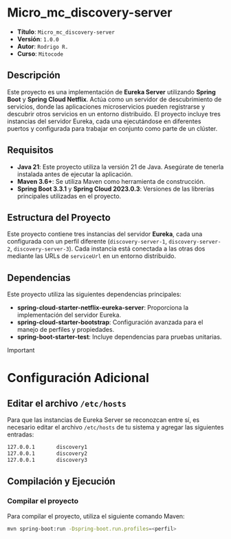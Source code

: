 # Micro_mc_discovery-server

- **Título**: `Micro_mc_discovery-server`
- **Versión**: `1.0.0`
- **Autor**: `Rodrigo R.`
- **Curso**: `Mitocode`

## Descripción
Este proyecto es una implementación de **Eureka Server** utilizando **Spring Boot** y **Spring Cloud Netflix**. Actúa como un servidor de descubrimiento de servicios, donde las aplicaciones microservicios pueden registrarse y descubrir otros servicios en un entorno distribuido. El proyecto incluye tres instancias del servidor Eureka, cada una ejecutándose en diferentes puertos y configurada para trabajar en conjunto como parte de un clúster.

## Requisitos
- **Java 21**: Este proyecto utiliza la versión 21 de Java. Asegúrate de tenerla instalada antes de ejecutar la aplicación.
- **Maven 3.6+**: Se utiliza Maven como herramienta de construcción.
- **Spring Boot 3.3.1** y **Spring Cloud 2023.0.3**: Versiones de las librerías principales utilizadas en el proyecto.

## Estructura del Proyecto
Este proyecto contiene tres instancias del servidor **Eureka**, cada una configurada con un perfil diferente (`discovery-server-1`, `discovery-server-2`, `discovery-server-3`). Cada instancia está conectada a las otras dos mediante las URLs de `serviceUrl` en un entorno distribuido.

## Dependencias
Este proyecto utiliza las siguientes dependencias principales:
- **spring-cloud-starter-netflix-eureka-server**: Proporciona la implementación del servidor Eureka.
- **spring-cloud-starter-bootstrap**: Configuración avanzada para el manejo de perfiles y propiedades.
- **spring-boot-starter-test**: Incluye dependencias para pruebas unitarias.

> [!IMPORTANT]
# Configuración Adicional
## Editar el archivo `/etc/hosts`
Para que las instancias de Eureka Server se reconozcan entre sí, es necesario editar el archivo `/etc/hosts` de tu sistema y agregar las siguientes entradas:
```bash
127.0.0.1       discovery1
127.0.0.1       discovery2
127.0.0.1       discovery3
```

## Compilación y Ejecución
### Compilar el proyecto
Para compilar el proyecto, utiliza el siguiente comando Maven:

```bash
mvn spring-boot:run -Dspring-boot.run.profiles=<perfil>
```
